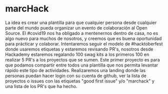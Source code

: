 # marcHack
La idea es crear una plantilla para que cualquier persona desde cualquier parte del mundo pueda organizar un evento de colaboración al Open Source.
El #covid19 nos ha obligado a mentenernos dentro de casa, no es algo nuevo para muchos de nosotros, y creemos que es buena oportunidad para prácticar y colaborar.
Intentaremos seguir el modelo de #hacktoberfest donde usaremos etiquetas y estaremos revisando PR's, nosotros desde Hackademy estaremos regalando 100 swag kits a los primeros 100 en realizar 5 PR's a los proyectos que se sumen.
Este primer proyecto es para que podamos compartir entre todos una plantilla que nos permita levantar rápido este tipo de actividades.
Realizaremos una landing donde las personas puedan hacer login con su cuenta de github, ver la lista de proyectos o issues con las etiquetas "good first issue" y/o "marchack" y una lista de los PR's que ha hecho.

